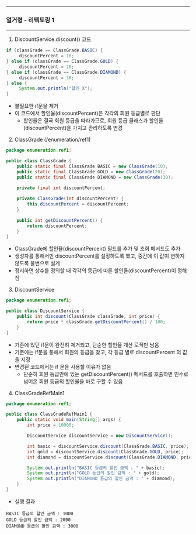 -----
### 열거형 - 리팩토링 1
-----
1. DiscountService.discount() 코드
```java
if (classGrade == ClassGrade.BASIC) {
     discountPercent = 10;
} else if (classGrade == ClassGrade.GOLD) {
     discountPercent = 20;
} else if (classGrade == ClassGrade.DIAMOND) {
     discountPercent = 30;
} else {
     System.out.println("할인 X");
}
```
   - 불필요한 if문을 제거
   - 이 코드에서 할인율(discountPercent)은 각각의 회원 등급별로 판단
     + 할인율은 결국 회원 등급을 따라가므로, 회원 등급 클래스가 할인율(discountPercent)을 가지고 관리하도록 변경

2. ClassGrade (/enumeration/ref1)
```java
package enumeration.ref1;

public class ClassGrade {
    public static final ClassGrade BASIC = new ClassGrade(10);
    public static final ClassGrade GOLD = new ClassGrade(20);
    public static final ClassGrade DIAMOND = new ClassGrade(30);

    private final int discountPercent;
    
    private ClassGrade(int discountPercent) {
        this.discountPercent = discountPercent;
    }
    
    public int getDiscountPercent() {
        return discountPercent;
    }
}
```
   - ClassGrade에 할인율(discountPercent) 필드를 추가 및 조회 메서드도 추가
   - 생성자를 통해서만 discountPercent를 설정하도록 했고, 중간에 이 값이 변하지 않도록 불변으로 설계
   - 정리하면 상수를 정의할 때 각각의 등급에 따른 할인율(discountPercent)이 정해짐

3. DiscountService
```java
package enumeration.ref1;

public class DiscountService {
    public int discount(ClassGrade classGrade, int price) {
        return price * classGrade.getDiscountPercent() / 100;
    }
}
```
   - 기존에 있던 if문이 완전히 제거되고, 단순한 할인율 계산 로직만 남음
   - 기존에는 if문을 통해서 회원의 등급을 찾고, 각 등급 별로 discountPercent 의 값을 지정
   - 변경된 코드에서는 if 문을 사용할 이유가 없음
     + 단순히 회원 등급안에 있는 getDiscountPercent() 메서드를 호출하면 인수로 넘어온 회원 등급의 할인율을 바로 구할 수 있음

4. ClassGradeRefMain1
```java
package enumeration.ref1;

public class ClassGradeRefMain1 {
    public static void main(String[] args) {
        int price = 10000;

        DiscountService discountService = new DiscountService();

        int basic = discountService.discount(ClassGrade.BASIC, price);
        int gold = discountService.discount(ClassGrade.GOLD, price);
        int diamond = discountService.discount(ClassGrade.DIAMOND, price);

        System.out.println("BASIC 등급의 할인 금액 : " + basic);
        System.out.println("GOLD 등급의 할인 금액 : " + gold);
        System.out.println("DIAMOND 등급의 할인 금액 : " + diamond);
    }
}
```
  - 실행 결과
```
BASIC 등급의 할인 금액 : 1000
GOLD 등급의 할인 금액 : 2000
DIAMOND 등급의 할인 금액 : 3000
```
